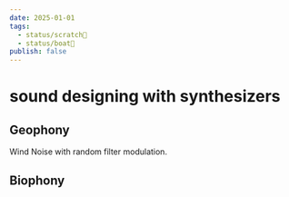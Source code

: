 ```yaml
---
date: 2025-01-01
tags:
  - status/scratch📝
  - status/boat🚤
publish: false
---
```

# sound designing with synthesizers


## Geophony
Wind
Noise with random filter modulation.




## Biophony



